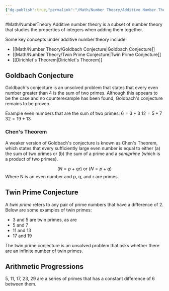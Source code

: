 ```yaml
---
{"dg-publish":true,"permalink":"/Math/Number Theory/Additive Number Theory/","created":"2024-10-14T10:49:23.760-04:00","updated":"2024-11-10T21:02:46.473-05:00"}
---
```



#Math/NumberTheory 
Additive number theory is a subset of number theory that studies the properties of integers when adding them together.

Some key concepts under additive number theory include:

- [[Math/Number Theory/Goldbach Conjecture\|Goldbach Conjecture]]
- [[Math/Number Theory/Twin Prime Conjecture\|Twin Prime Conjecture]]
- [[Dirichlet's Theorem\|Dirichlet's Theorem]]
## Goldbach Conjecture

Goldbach's conjecture is an unsolved problem that states that every even number greater than 4 is the sum of two primes. Although this appears to be the case and no counterexample has been found, Goldbach's conjecture remains to be proven.

Example even numbers that are the sum of two primes:
$6=3+3$
$12=5+7$
$32=19+13$

### Chen's Theorem

A weaker version of Goldbach's conjecture is known as Chen's Theorem, which states that every sufficiently large even number is equal to either (a) the sum of two primes or (b) the sum of a prime and a *semiprime* (which is a product of two primes).

$$
(N=p+qr) \text{ or }(N=p+q)
$$
Where N is an even number and p, q, and r are primes.

## Twin Prime Conjecture

A *twin prime* refers to any pair of prime numbers that have a difference of 2. Below are some examples of twin primes:
- 3 and 5 are twin primes, as are
- 5 and 7
- 11 and 13
- 17 and 19

The twin prime conjecture is an unsolved problem that asks whether there are an infinite number of twin primes.

## Arithmetic Progressions

5, 11, 17, 23, 29 are a series of primes that has a constant difference of 6 between them.
